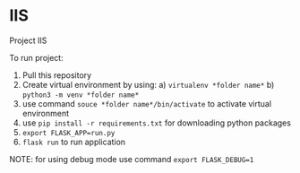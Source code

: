 # IIS
Project IIS

To run project:
1) Pull this repository
2) Create virtual environment by using:
  a) `virtualenv *folder name*`
  b) `python3 -m venv *folder name*`
3) use command `souce *folder name*/bin/activate` to activate virtual environment
4) use `pip install -r requirements.txt` for downloading python packages
5) `export FLASK_APP=run.py`
6) `flask run` to run application

NOTE: for using debug mode use command `export FLASK_DEBUG=1`
